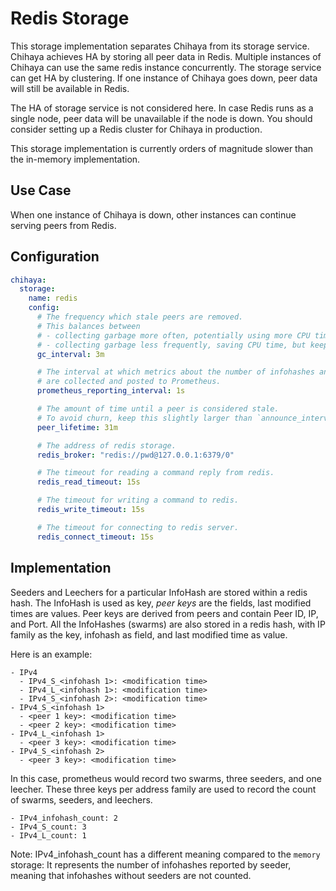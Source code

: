# Redis Storage

This storage implementation separates Chihaya from its storage service.
Chihaya achieves HA by storing all peer data in Redis.
Multiple instances of Chihaya can use the same redis instance concurrently.
The storage service can get HA by clustering.
If one instance of Chihaya goes down, peer data will still be available in Redis.

The HA of storage service is not considered here.
In case Redis runs as a single node, peer data will be unavailable if the node is down.
You should consider setting up a Redis cluster for Chihaya in production.

This storage implementation is currently orders of magnitude slower than the in-memory implementation.

## Use Case

When one instance of Chihaya is down, other instances can continue serving peers from Redis.

## Configuration

```yaml
chihaya:
  storage:
    name: redis
    config:
      # The frequency which stale peers are removed.
      # This balances between
      # - collecting garbage more often, potentially using more CPU time, but potentially using less memory (lower value)
      # - collecting garbage less frequently, saving CPU time, but keeping old peers long, thus using more memory (higher value).
      gc_interval: 3m

      # The interval at which metrics about the number of infohashes and peers
      # are collected and posted to Prometheus.
      prometheus_reporting_interval: 1s

      # The amount of time until a peer is considered stale.
      # To avoid churn, keep this slightly larger than `announce_interval`
      peer_lifetime: 31m

      # The address of redis storage.
      redis_broker: "redis://pwd@127.0.0.1:6379/0"

      # The timeout for reading a command reply from redis.
      redis_read_timeout: 15s

      # The timeout for writing a command to redis.
      redis_write_timeout: 15s

      # The timeout for connecting to redis server.
      redis_connect_timeout: 15s
```

## Implementation

Seeders and Leechers for a particular InfoHash are stored within a redis hash.
The InfoHash is used as key, _peer keys_ are the fields, last modified times are values.
Peer keys are derived from peers and contain Peer ID, IP, and Port.
All the InfoHashes (swarms) are also stored in a redis hash, with IP family as the key, infohash as field, and last modified time as value.

Here is an example:

```
- IPv4
  - IPv4_S_<infohash 1>: <modification time>
  - IPv4_L_<infohash 1>: <modification time>
  - IPv4_S_<infohash 2>: <modification time>
- IPv4_S_<infohash 1>
  - <peer 1 key>: <modification time>
  - <peer 2 key>: <modification time>
- IPv4_L_<infohash 1>
  - <peer 3 key>: <modification time>
- IPv4_S_<infohash 2>
  - <peer 3 key>: <modification time>
```


In this case, prometheus would record two swarms, three seeders, and one leecher.
These three keys per address family are used to record the count of swarms, seeders, and leechers.

```
- IPv4_infohash_count: 2
- IPv4_S_count: 3
- IPv4_L_count: 1
```

Note: IPv4_infohash_count has a different meaning compared to the `memory` storage:
It represents the number of infohashes reported by seeder, meaning that infohashes without seeders are not counted.
